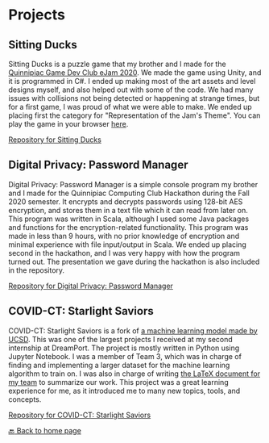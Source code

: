 # Projects

## Sitting Ducks

Sitting Ducks is a puzzle game that my brother and I made for the [Quinnipiac Game Dev Club eJam 2020](https://itch.io/jam/quinnipiac-game-dev-club-ejam-2020). We made the game using Unity, and it is programmed in C#. I ended up making most of the art assets and level designs myself, and also helped out with some of the code. We had many issues with collisions not being detected or happening at strange times, but for a first game, I was proud of what we were able to make. We ended up placing first the category for "Representation of the Jam's Theme". You can play the game in your browser [here](./game).

[Repository for Sitting Ducks](https://github.com/mattcmerritt/Sitting-Ducks)

## Digital Privacy: Password Manager

Digital Privacy: Password Manager is a simple console program my brother and I made for the Quinnipiac Computing Club Hackathon during the Fall 2020 semester. It encrypts and decrypts passwords using 128-bit AES encryption, and stores them in a text file which it can read from later on. This program was written in Scala, although I used some Java packages and functions for the encryption-related functionality. This program was made in less than 9 hours, with no prior knowledge of encryption and minimal experience with file input/output in Scala. We ended up placing second in the hackathon, and I was very happy with how the program turned out. The presentation we gave during the hackathon is also included in the repository.

[Repository for Digital Privacy: Password Manager](https://github.com/mattcmerritt/QCC-Hackathon-Fall2020)

## COVID-CT: Starlight Saviors

COVID-CT: Starlight Saviors is a fork of [a machine learning model made by UCSD](https://github.com/UCSD-AI4H/COVID-CT). This was one of the largest projects I received at my second internship at DreamPort. The project is mostly written in Python using Jupyter Notebook. I was a member of Team 3, which was in charge of finding and implementing a larger dataset for the machine learning algorithm to train on. I was also in charge of writing [the LaTeX document for my team](https://github.com/walkerjbuckle/COVID-CT-Starlight-Saviors/blob/b6e8c0cbbe5cf0136a4179754237b1aa5bd51b46/docs/COVID-CT%20Starlight%20Saviors%20Team%203%20-%20Dataset%20Expansion.pdf) to summarize our work. This project was a great learning experience for me, as it introduced me to many new topics, tools, and concepts.

[Repository for COVID-CT: Starlight Saviors](https://github.com/walkerjbuckle/COVID-CT-Starlight-Saviors)

[:back: Back to home page](./)